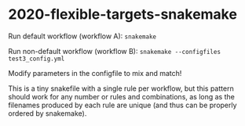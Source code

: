 # 2020-flexible-targets-snakemake

Run default workflow (workflow A):
`snakemake` 


Run non-default workflow (workflow B): `snakemake --configfiles test3_config.yml`

Modify parameters in the configfile to mix and match!

This is a tiny snakefile with a single rule per workflow, but this pattern should work for any number or rules and combinations, as long as the filenames produced by each rule are unique (and thus can be properly ordered by snakemake).
